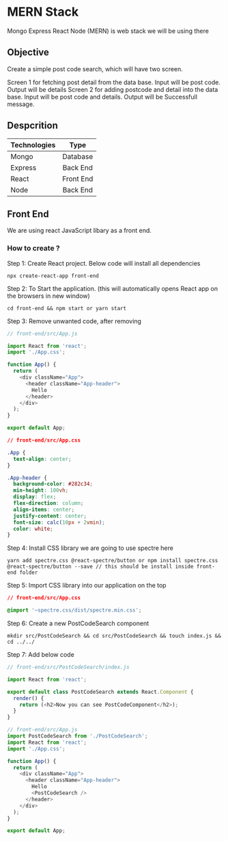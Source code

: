 # MERN Stack 

Mongo Express React Node (MERN) is web stack we will be using there

## Objective 

Create a simple post code search, which will have two screen.

Screen 1 for fetching post detail from the data base. Input will be post code. Output will be details
Screen 2 for adding postcode and detail into the data base. Input will be post code and details. Output will be Successfull message.

## Despcrition 

| Technologies  | Type          |
| ------------- |:-------------:|
| Mongo         | Database      |
| Express       | Back End      |
| React         | Front End     |
| Node          | Back End      |

## Front End 

We are using react JavaScript libary as a front end.


### How to create ?

Step 1: Create React project. Below code will install all dependencies
```
npx create-react-app front-end
```
Step 2: To Start the application. (this will automatically opens React app on the browsers in new window) 
```
cd front-end && npm start or yarn start
```
Step 3: Remove unwanted code, after removing  
```js
// front-end/src/App.js

import React from 'react';
import './App.css';

function App() {
  return (
    <div className="App">
      <header className="App-header">
        Hello
      </header>
    </div>
  );
}

export default App;

```

```css
// front-end/src/App.css

.App {
  text-align: center;
}

.App-header {
  background-color: #282c34;
  min-height: 100vh;
  display: flex;
  flex-direction: column;
  align-items: center;
  justify-content: center;
  font-size: calc(10px + 2vmin);
  color: white;
}
```
Step 4: Install CSS library we are going to use spectre here 
```
yarn add spectre.css @react-spectre/button or npm install spectre.css @react-spectre/button --save // this should be install inside front-end folder
```
Step 5: Import CSS library into our application on the top 
```css
// front-end/src/App.css

@import '~spectre.css/dist/spectre.min.css';

```
Step 6: Create a new PostCodeSearch component

```
mkdir src/PostCodeSearch && cd src/PostCodeSearch && touch index.js && cd ../../
```
Step 7: Add below code 

```js
// front-end/src/PostCodeSearch/index.js

import React from 'react';

export default class PostCodeSearch extends React.Component {
  render() {
    return (<h2>Now you can see PostCodeComponent</h2>);
  }
}

// front-end/src/App.js
import PostCodeSearch from './PostCodeSearch';
import React from 'react';
import './App.css';

function App() {
  return (
    <div className="App">
      <header className="App-header">
        Hello
        <PostCodeSearch />
      </header>
    </div>
  );
}

export default App;
```





